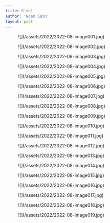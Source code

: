 ```yaml
---
title: D’oh!
author: 'Noam Sain'
layout: post
---
```


<figure class="wp-block-image size-full">![](/assets/2022/2022-08-image001.jpg)</figure><figure class="wp-block-image size-full">![](/assets/2022/2022-08-image002.jpg)</figure><figure class="wp-block-image size-full">![](/assets/2022/2022-08-image003.jpg)</figure><figure class="wp-block-image size-full">![](/assets/2022/2022-08-image004.jpg)</figure><figure class="wp-block-image size-full">![](/assets/2022/2022-08-image005.jpg)</figure><figure class="wp-block-image size-full">![](/assets/2022/2022-08-image006.jpg)</figure><figure class="wp-block-image size-full">![](/assets/2022/2022-08-image007.jpg)</figure><div class="wp-block-image"><figure class="aligncenter size-full">![](/assets/2022/2022-08-image008.jpg)</figure></div><figure class="wp-block-image size-full">![](/assets/2022/2022-08-image009.jpg)</figure><figure class="wp-block-image size-full">![](/assets/2022/2022-08-image010.jpg)</figure><figure class="wp-block-image size-full">![](/assets/2022/2022-08-image011.jpg)</figure><figure class="wp-block-image size-full">![](/assets/2022/2022-08-image012.jpg)</figure><figure class="wp-block-image size-full">![](/assets/2022/2022-08-image013.jpg)</figure><figure class="wp-block-image size-full">![](/assets/2022/2022-08-image014.jpg)</figure><figure class="wp-block-image size-full">![](/assets/2022/2022-08-image015.jpg)</figure><figure class="wp-block-image size-full">![](/assets/2022/2022-08-image016.jpg)</figure><div class="wp-block-image"><figure class="aligncenter size-full">![](/assets/2022/2022-08-image017.jpg)</figure></div><figure class="wp-block-image size-full">![](/assets/2022/2022-08-image018.jpg)</figure><figure class="wp-block-image size-full">![](/assets/2022/2022-08-image019.jpg)</figure>